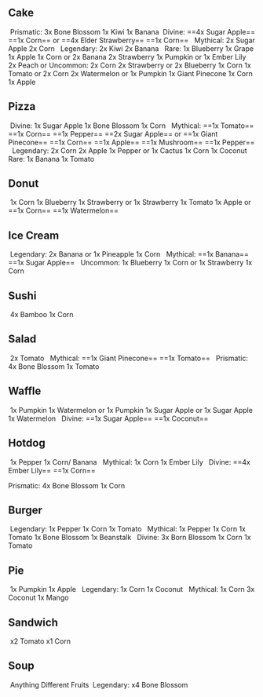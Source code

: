 ## Cake
‎
‎Prismatic:
‎3x Bone Blossom
‎1x Kiwi
‎1x Banana
‎
‎Divine:
==‎4x Sugar Apple==
==‎1x Corn==
‎or
==‎4x Elder Strawberry==
==‎1x Corn==
‎
‎
‎Mythical:
‎2x Sugar Apple
‎2x Corn
‎
‎
‎Legendary:
‎2x Kiwi
‎2x Banana
‎
‎
‎Rare:
‎1x Blueberry
‎1x Grape
‎1x Apple
‎1x Corn
‎or
‎2x Banana
‎2x Strawberry
‎1x Pumpkin
‎or
‎1x Ember Lily
‎2x Peach
‎or
‎Uncommon:
‎2x Corn
‎2x Strawberry
‎or
‎2x Blueberry
‎1x Corn
‎1x Tomato
‎or
‎2x Corn
‎2x Watermelon
‎or
‎1x Pumpkin
‎1x Giant Pinecone
‎1x Corn
‎1x Apple
‎
‎
## Pizza
‎
‎Divine:
‎1x Sugar Apple
‎1x Bone Blossom
‎1x Corn
‎
‎
‎Mythical:
==‎1x Tomato==
==‎1x Corn==
==‎1x Pepper==
==‎2x Sugar Apple==
‎or
==‎1x Giant Pinecone==
==‎1x Corn==
==‎1x Apple==
==‎1x Mushroom==
==‎1x Pepper==
‎
‎
‎Legendary:
‎2x Corn
‎2x Apple
‎1x Pepper
‎or
‎1x Cactus
‎1x Corn
‎1x Coconut
‎
‎
‎Rare:
‎1x Banana
‎1x Tomato
‎
‎
‎
‎
## Donut
‎
‎1x Corn
‎1x Blueberry
‎1x Strawberry
‎or
‎1x Strawberry
‎1x Tomato
‎1x Apple
‎or
==‎1x Corn==
==‎1x Watermelon==
‎
‎
‎
## Ice Cream
‎
‎Legendary:
‎2x Banana
‎or
‎1x Pineapple
‎1x Corn
‎
‎
‎Mythical:
==‎1x Banana==
==‎1x Sugar Apple==
‎
‎
‎Uncommon:
‎1x Blueberry
‎1x Corn
‎or
‎1x Strawberry
‎1x Corn
‎
‎
‎
‎
## Sushi
‎
‎4x Bamboo
‎1x Corn
‎
‎
‎
‎
## Salad
‎
‎2x Tomato
‎
‎
‎Mythical:
==‎1x Giant Pinecone==
==‎1x Tomato==
‎
‎
‎Prismatic:
‎4x Bone Blossom
‎1x Tomato
‎
‎
‎
‎
## Waffle
‎
‎1x Pumpkin
‎1x Watermelon
‎or
‎1x Pumpkin
‎1x Sugar Apple
‎or
‎1x Sugar Apple
‎1x Watermelon
‎
‎
‎Divine:
==‎1x Sugar Apple==
==‎1x Coconut==
‎
‎
‎
‎
‎
## Hotdog
‎
‎1x Pepper
‎1x Corn/ Banana
‎
‎
‎Mythical:
‎1x Corn
‎1x Ember Lily
‎
‎
‎Divine:
==‎4x Ember Lily==
==‎1x Corn==

‎Prismatic:
‎4x Bone Blossom
‎1x Corn
‎
‎
‎
‎
‎
## Burger
‎
‎Legendary:
‎1x Pepper
‎1x Corn
‎1x Tomato
‎
‎
‎Mythical:
‎1x Pepper
‎1x Corn
‎1x Tomato
‎1x Bone Blossom
‎1x Beanstalk
‎
‎
‎Divine:
‎3x Born Blossom
‎1x Corn
‎1x Tomato
‎
‎
‎
‎
‎

## Pie
‎
‎1x Pumpkin
‎1x Apple
‎
‎
‎Legendary:
‎1x Corn
‎1x Coconut
‎
‎
‎Mythical:
‎1x Corn
‎3x Coconut
‎1x Mango
‎
‎
‎
‎
‎
## Sandwich
‎
‎x2 Tomato
‎x1 Corn
‎
‎
‎
‎
‎
## Soup
‎
‎Anything Different Fruits
‎
‎Legendary:
‎x4 Bone Blossom
